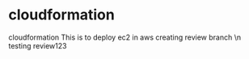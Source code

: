 # cloudformation
cloudformation
This is to deploy ec2 in aws
creating review branch \n
testing review123